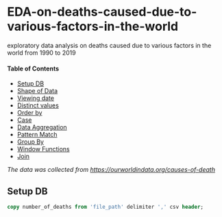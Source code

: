 # EDA-on-deaths-caused-due-to-various-factors-in-the-world
exploratory data analysis on deaths caused due to various factors in the world from 1990 to 2019

#### Table of Contents
  * [Setup DB](#setup-db)
  * [Shape of Data](#shape-of-data)
  * [Viewing date](#viewing-data)
  * [Distinct values](#distinct-values)
  * [Order by](#order-by)
  * [Case](#case)
  * [Data Aggregation](#data-aggregation)
  * [Pattern Match](#pattern-match)
  * [Group By](#group-by)
  * [Window Functions](#window-functions)
  * [Join](#join)

*The data was collected from https://ourworldindata.org/causes-of-death*

## Setup DB
```sql
copy number_of_deaths from 'file_path' delimiter ',' csv header;
```
